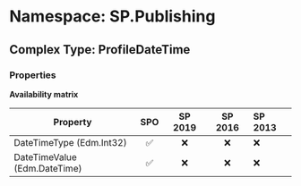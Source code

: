 # Namespace: SP.Publishing

## Complex Type: ProfileDateTime

### Properties

**Availability matrix**

Property | SPO | SP 2019 | SP 2016 | SP 2013
----------|:---:|:-------:|:-------:|:-------
DateTimeType (Edm.Int32) | ✅ | ❌ | ❌ | ❌
DateTimeValue (Edm.DateTime) | ✅ | ❌ | ❌ | ❌